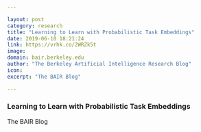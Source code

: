 ```yaml
---

layout: post
category: research
title: "Learning to Learn with Probabilistic Task Embeddings"
date: 2019-06-10 18:21:24
link: https://vrhk.co/2WRZk5t
image: 
domain: bair.berkeley.edu
author: "The Berkeley Artificial Intelligence Research Blog"
icon: 
excerpt: "The BAIR Blog"

---
```


### Learning to Learn with Probabilistic Task Embeddings

The BAIR Blog